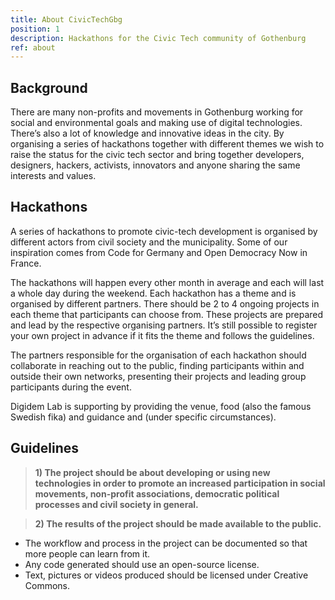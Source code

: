 ```yaml
---
title: About CivicTechGbg
position: 1
description: Hackathons for the Civic Tech community of Gothenburg
ref: about
---
```


## Background
There are many non-profits and movements in Gothenburg working for social and environmental goals and making use of digital technologies. There’s also a lot of knowledge and innovative ideas in the city. By organising a series of hackathons together with different themes we wish to raise the status for the civic tech sector and bring together developers, designers, hackers, activists, innovators and anyone sharing the same interests and values.

## Hackathons
A series of hackathons to promote civic-tech development is organised by different actors from civil society and the municipality. Some of our inspiration comes from Code for Germany and Open Democracy Now in France.

The hackathons will happen every other month in average and each will last a whole day during the weekend. Each hackathon has a theme and is organised by different partners. There should be 2 to 4 ongoing projects in each theme that participants can choose from. These projects are prepared and lead by the respective organising partners. It’s still possible to register your own project in advance if it fits the theme and follows the guidelines.

The partners responsible for the organisation of each hackathon should collaborate in reaching out to the public, finding participants within and outside their own networks, presenting their projects and leading group participants during the event.

Digidem Lab is supporting by providing the venue, food (also the famous Swedish fika) and guidance and (under specific circumstances).

## Guidelines

> **1) The project should be about developing or using new technologies in order to promote an increased participation in social movements, non-profit associations, democratic political processes and civil society in general.**

> **2) The results of the project should be made available to the public.**

* The workflow and process in the project can be documented so that more people can learn from it.
* Any code generated should use an open-source license.
* Text, pictures or videos produced should be licensed under Creative Commons.
